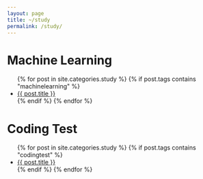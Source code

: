 ```yaml
---
layout: page
title: ~/study
permalink: /study/
---
```


<h1>Machine Learning</h1>
<ul>
{% for post in site.categories.study %}
    {% if post.tags contains "machinelearning" %}
        <li><a href="{{ post.url | prepend: site.baseurl}}">{{ post.title }}</a></li>
    {% endif %}
{% endfor %}
</ul>

<h1>Coding Test</h1>
<ul>
{% for post in site.categories.study %}
    {% if post.tags contains "codingtest" %}
        <li><a href="{{ post.url | prepend: site.baseurl}}">{{ post.title }}</a></li>
    {% endif %}
{% endfor %}
</ul>
